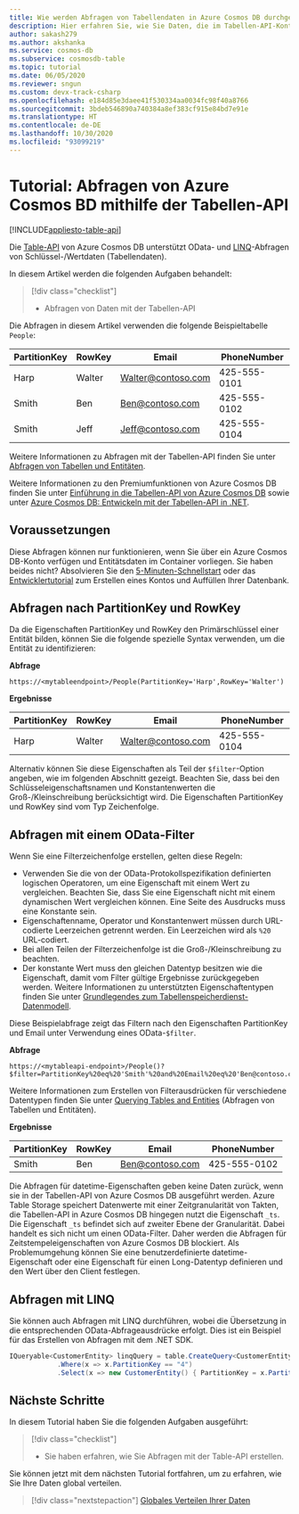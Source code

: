 ```yaml
---
title: Wie werden Abfragen von Tabellendaten in Azure Cosmos DB durchgeführt?
description: Hier erfahren Sie, wie Sie Daten, die im Tabellen-API-Konto für Azure Cosmos DB gespeichert sind, mithilfe von OData-Filtern und LINQ-Abfragen abfragen.
author: sakash279
ms.author: akshanka
ms.service: cosmos-db
ms.subservice: cosmosdb-table
ms.topic: tutorial
ms.date: 06/05/2020
ms.reviewer: sngun
ms.custom: devx-track-csharp
ms.openlocfilehash: e184d85e3daee41f530334aa0034fc98f40a8766
ms.sourcegitcommit: 3bdeb546890a740384a8ef383cf915e84bd7e91e
ms.translationtype: HT
ms.contentlocale: de-DE
ms.lasthandoff: 10/30/2020
ms.locfileid: "93099219"
---
```

# <a name="tutorial-query-azure-cosmos-db-by-using-the-table-api"></a>Tutorial: Abfragen von Azure Cosmos BD mithilfe der Tabellen-API
[!INCLUDE[appliesto-table-api](includes/appliesto-table-api.md)]

Die [Table-API](table-introduction.md) von Azure Cosmos DB unterstützt OData- und [LINQ](/rest/api/storageservices/fileservices/writing-linq-queries-against-the-table-service)-Abfragen von Schlüssel-/Wertdaten (Tabellendaten).  

In diesem Artikel werden die folgenden Aufgaben behandelt:

> [!div class="checklist"]
> * Abfragen von Daten mit der Tabellen-API

Die Abfragen in diesem Artikel verwenden die folgende Beispieltabelle `People`:

| PartitionKey | RowKey | Email | PhoneNumber |
| --- | --- | --- | --- |
| Harp | Walter | Walter@contoso.com| 425-555-0101 |
| Smith | Ben | Ben@contoso.com| 425-555-0102 |
| Smith | Jeff | Jeff@contoso.com| 425-555-0104 |

Weitere Informationen zu Abfragen mit der Tabellen-API finden Sie unter [Abfragen von Tabellen und Entitäten](/rest/api/storageservices/fileservices/querying-tables-and-entities).

Weitere Informationen zu den Premiumfunktionen von Azure Cosmos DB finden Sie unter [Einführung in die Tabellen-API von Azure Cosmos DB](table-introduction.md) sowie unter [Azure Cosmos DB: Entwickeln mit der Tabellen-API in .NET](tutorial-develop-table-dotnet.md).

## <a name="prerequisites"></a>Voraussetzungen

Diese Abfragen können nur funktionieren, wenn Sie über ein Azure Cosmos DB-Konto verfügen und Entitätsdaten im Container vorliegen. Sie haben beides nicht? Absolvieren Sie den [5-Minuten-Schnellstart](create-table-dotnet.md) oder das [Entwicklertutorial](tutorial-develop-table-dotnet.md) zum Erstellen eines Kontos und Auffüllen Ihrer Datenbank.

## <a name="query-on-partitionkey-and-rowkey"></a>Abfragen nach PartitionKey und RowKey

Da die Eigenschaften PartitionKey und RowKey den Primärschlüssel einer Entität bilden, können Sie die folgende spezielle Syntax verwenden, um die Entität zu identifizieren:

**Abfrage**

```
https://<mytableendpoint>/People(PartitionKey='Harp',RowKey='Walter')  
```

**Ergebnisse**

| PartitionKey | RowKey | Email | PhoneNumber |
| --- | --- | --- | --- |
| Harp | Walter | Walter@contoso.com| 425-555-0104 |

Alternativ können Sie diese Eigenschaften als Teil der `$filter`-Option angeben, wie im folgenden Abschnitt gezeigt. Beachten Sie, dass bei den Schlüsseleigenschaftsnamen und Konstantenwerten die Groß-/Kleinschreibung berücksichtigt wird. Die Eigenschaften PartitionKey und RowKey sind vom Typ Zeichenfolge.

## <a name="query-by-using-an-odata-filter"></a>Abfragen mit einem OData-Filter

Wenn Sie eine Filterzeichenfolge erstellen, gelten diese Regeln:

* Verwenden Sie die von der OData-Protokollspezifikation definierten logischen Operatoren, um eine Eigenschaft mit einem Wert zu vergleichen. Beachten Sie, dass Sie eine Eigenschaft nicht mit einem dynamischen Wert vergleichen können. Eine Seite des Ausdrucks muss eine Konstante sein.
* Eigenschaftenname, Operator und Konstantenwert müssen durch URL-codierte Leerzeichen getrennt werden. Ein Leerzeichen wird als `%20` URL-codiert.
* Bei allen Teilen der Filterzeichenfolge ist die Groß-/Kleinschreibung zu beachten.
* Der konstante Wert muss den gleichen Datentyp besitzen wie die Eigenschaft, damit vom Filter gültige Ergebnisse zurückgegeben werden. Weitere Informationen zu unterstützten Eigenschaftentypen finden Sie unter [Grundlegendes zum Tabellenspeicherdienst-Datenmodell](/rest/api/storageservices/understanding-the-table-service-data-model).

Diese Beispielabfrage zeigt das Filtern nach den Eigenschaften PartitionKey und Email unter Verwendung eines OData-`$filter`.

**Abfrage**

```
https://<mytableapi-endpoint>/People()?$filter=PartitionKey%20eq%20'Smith'%20and%20Email%20eq%20'Ben@contoso.com'
```

Weitere Informationen zum Erstellen von Filterausdrücken für verschiedene Datentypen finden Sie unter [Querying Tables and Entities](/rest/api/storageservices/querying-tables-and-entities) (Abfragen von Tabellen und Entitäten).

**Ergebnisse**

| PartitionKey | RowKey | Email | PhoneNumber |
| --- | --- | --- | --- |
| Smith |Ben | Ben@contoso.com| 425-555-0102 |

Die Abfragen für datetime-Eigenschaften geben keine Daten zurück, wenn sie in der Tabellen-API von Azure Cosmos DB ausgeführt werden. Azure Table Storage speichert Datenwerte mit einer Zeitgranularität von Takten, die Tabellen-API in Azure Cosmos DB hingegen nutzt die Eigenschaft `_ts`. Die Eigenschaft `_ts` befindet sich auf zweiter Ebene der Granularität. Dabei handelt es sich nicht um einen OData-Filter. Daher werden die Abfragen für Zeitstempeleigenschaften von Azure Cosmos DB blockiert. Als Problemumgehung können Sie eine benutzerdefinierte datetime-Eigenschaft oder eine Eigenschaft für einen Long-Datentyp definieren und den Wert über den Client festlegen.

## <a name="query-by-using-linq"></a>Abfragen mit LINQ 
Sie können auch Abfragen mit LINQ durchführen, wobei die Übersetzung in die entsprechenden OData-Abfrageausdrücke erfolgt. Dies ist ein Beispiel für das Erstellen von Abfragen mit dem .NET SDK.

```csharp
IQueryable<CustomerEntity> linqQuery = table.CreateQuery<CustomerEntity>()
            .Where(x => x.PartitionKey == "4")
            .Select(x => new CustomerEntity() { PartitionKey = x.PartitionKey, RowKey = x.RowKey, Email = x.Email });
```

## <a name="next-steps"></a>Nächste Schritte

In diesem Tutorial haben Sie die folgenden Aufgaben ausgeführt:

> [!div class="checklist"]
> * Sie haben erfahren, wie Sie Abfragen mit der Table-API erstellen.

Sie können jetzt mit dem nächsten Tutorial fortfahren, um zu erfahren, wie Sie Ihre Daten global verteilen.

> [!div class="nextstepaction"]
> [Globales Verteilen Ihrer Daten](tutorial-global-distribution-table.md)
